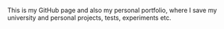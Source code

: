 This is my GitHub page and also my personal portfolio, where I save my university and personal projects, tests, experiments etc.
